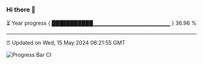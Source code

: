 ### Hi there 👋

⏳ Year progress { ███████████▁▁▁▁▁▁▁▁▁▁▁▁▁▁▁▁▁▁▁ } 36.96 %

---

⏰ Updated on Wed, 15 May 2024 06:21:55 GMT

![Progress Bar CI](https://github.com/liununu/liununu/workflows/Progress%20Bar%20CI/badge.svg)
